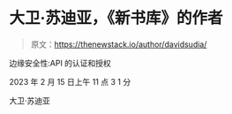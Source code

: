 # 大卫·苏迪亚，《新书库》的作者

> 原文：<https://thenewstack.io/author/davidsudia/>

边缘安全性:API 的认证和授权

2023 年 2 月 15 日上午 11 点 3 1 分

大卫·苏迪亚